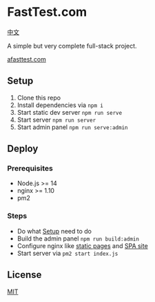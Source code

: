 FastTest.com
============

[中文](./README.cn.md)

A simple but very complete full-stack project.

[afasttest.com](https://afasttest.com)


Setup
---------

1. Clone this repo
2. Install dependencies via `npm i`
3. Start static dev server `npm run serve`
4. Start server `npm run server`
5. Start admin panel `npm run serve:admin`


Deploy
------

### Prerequisites

* Node.js >= 14
* nginx >= 1.10
* pm2

### Steps

* Do what [Setup](#setup) need to do
* Build the admin panel `npm run build:admin`
* Configure nginx like [static pages](./conf/fasttest.conf) and [SPA site](./conf/fasttest-admin.conf)
* Start server via `pm2 start index.js`


License
-------

[MIT](https://opensource.org/licenses/MIT)

